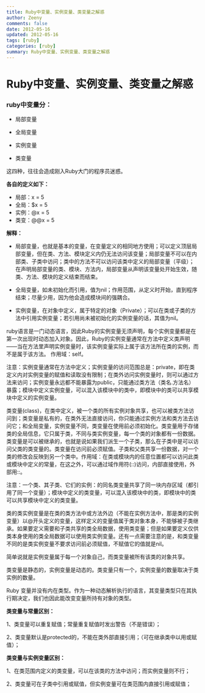 ```yaml
---
title: Ruby中变量、实例变量、类变量之解惑
author: Zeeny
comments: false
date: 2012-05-16
updated: 2012-05-16
tags: [ruby]
categories: [ruby]
summary: Ruby中变量、实例变量、类变量之解惑
---
```



# Ruby中变量、实例变量、类变量之解惑

### ruby中变量分：

*   局部变量

*   全局变量

*   实例变量

*   类变量

<p>这四种，往往会造成刚入Ruby大门的程序员迷惑。</p>

**各自的定义如下：**

*   局部：x    = 5
*   全局：\$x = 5
*   实例：@x = 5
*   类变：@@x = 5

**解释：**

*   局部变量，也就是基本的变量，在变量定义的相同地方使用；可以定义顶层局部变量，但在类、方法、模块定义内仍无法访问该变量；局部变量不可以在内部类、子类中访问；类中的方法不可以访问该类中定义的局部变量（平级）；在声明局部变量的类、模块、方法内，局部变量从声明该变量处开始生效，随类、方法、模块的定义结束而结束。

*   全局变量，如未初始化而引用，值为nil；作用范围，从定义时开始，直到程序结束；尽量少用，因为他会造成模块间的强耦合。

*   实例变量，在对象中定义，属于特定的对象（Private）；可以在类或子类的方法中引用实例变量；若引用尚未被初始化的实例变量的话，其值为nil。

<p>ruby语言是一门动态语言，因此Ruby的实例变量无须声明，每个实例变量都是在第一次出现时动态加入对象。因此，Ruby的实例变量通常在方法中定义类声明——当在方法里声明实例变量时，该实例变量实际上属于该方法所在类的实例，而不是属于该方法。 作用域：self。</p>

<p>注意：实例变量通常在方法中定义；实例变量的访问范围总是：private，即在类定义内对实例变量的赋值和读取没有限制；在类外访问实例变量时，则可以通过方法来访问；实例变量永远都不能暴露为public，只能通过类方法（类名.方法名）暴露；模块中定义实例变量，可以混入该模块中的类中，即模块中的类可以共享模块中定义的实例变量。</p>

<p>类变量(class)，在类中定义，被一个类的所有实例对象共享，也可以被类方法访问到；类变量是私有的，在类外无法直接访问，你只能通过实例方法和类方法去访问它；和全局变量，实例变量不同，类变量在使用前必须初始化。类变量用于存储类的全局信息，它只属于类，不同与类实例变量，每一个类的对象都有一份数据。 类变量是可以被继承的，也就是说如果我们派生一个子类，那么在子类中是可以访问父类的类变量的。类变量在访问前必须赋值。子类和父类共享一份数据，对一个类的修改会反映到另一个类中。作用域：在类或模块内的任意位置都可以访问此类或模块中定义的常量，在这之外，可以通过域作用符(::)访问，内部直接使用，外部用::。</p>

<p>注意：一个类、其子类、它们的实例：的同名类变量共享了同一块内存区域（都引用了同一个变量）；模块中定义的类变量，可以混入该模块中的类，即模块中的类可以共享模块中定义的类变量。</p>

<p>类的类实例变量是在类的类方法中或方法外边（不能在实例方法中，那是类的实例变量）以@开头定义的变量，这样定义的变量值属于类对象本身，不能够被子类继承。如果要定义需要和子类共享的类全局数据，使用类变量；但是如果要定义仅供类本身使用的类全局数据可以使用类实例变量。还有一点需要注意的是，和类变量不同的是类实例变量不要求访问前必须赋值，不赋值它的值就是nil。</p>

<p>简单说就是实例变量属于每一个对象自己，而类变量被所有该类的对象共享。</p>

<p>类变量是静态的，实例变量是动态的。类变量只有一个，实例变量的数量取决于类实例的数量。</p>

<p>Ruby 变量并没有内在类型。作为一种动态解析执行的语言，其变量类型只在其执行期决定，我们也因此能改变变量所持有对象的类型。</p>


**类变量与常量区别：**

1、类变量可以重复赋值；常量重复赋值时发出警告（不是错误）；

2、类变量默认是protected的，不能在类外部直接引用；（可在继承类中以用或赋值）；


**类变量与实例变量区别：**

1、在类范围内定义的类变量，可以在该类的方法中访问；而实例变量则不行；

2、类变量可在子类中引用或赋值，但实例变量可在类范围内直接引用或赋值；
